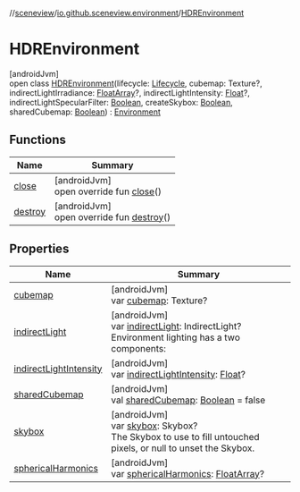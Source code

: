 //[sceneview](../../../index.md)/[io.github.sceneview.environment](../index.md)/[HDREnvironment](index.md)

# HDREnvironment

[androidJvm]\
open class [HDREnvironment](index.md)(lifecycle: [Lifecycle](https://developer.android.com/reference/kotlin/androidx/lifecycle/Lifecycle.html), cubemap: Texture?, indirectLightIrradiance: [FloatArray](https://kotlinlang.org/api/latest/jvm/stdlib/kotlin/-float-array/index.html)?, indirectLightIntensity: [Float](https://kotlinlang.org/api/latest/jvm/stdlib/kotlin/-float/index.html)?, indirectLightSpecularFilter: [Boolean](https://kotlinlang.org/api/latest/jvm/stdlib/kotlin/-boolean/index.html), createSkybox: [Boolean](https://kotlinlang.org/api/latest/jvm/stdlib/kotlin/-boolean/index.html), sharedCubemap: [Boolean](https://kotlinlang.org/api/latest/jvm/stdlib/kotlin/-boolean/index.html)) : [Environment](../-environment/index.md)

## Functions

| Name | Summary |
|---|---|
| [close](../-environment/close.md) | [androidJvm]<br>open override fun [close](../-environment/close.md)() |
| [destroy](destroy.md) | [androidJvm]<br>open override fun [destroy](destroy.md)() |

## Properties

| Name | Summary |
|---|---|
| [cubemap](cubemap.md) | [androidJvm]<br>var [cubemap](cubemap.md): Texture? |
| [indirectLight](../-environment/indirect-light.md) | [androidJvm]<br>var [indirectLight](../-environment/indirect-light.md): IndirectLight?<br>Environment lighting has a two components: |
| [indirectLightIntensity](indirect-light-intensity.md) | [androidJvm]<br>var [indirectLightIntensity](indirect-light-intensity.md): [Float](https://kotlinlang.org/api/latest/jvm/stdlib/kotlin/-float/index.html)? |
| [sharedCubemap](shared-cubemap.md) | [androidJvm]<br>val [sharedCubemap](shared-cubemap.md): [Boolean](https://kotlinlang.org/api/latest/jvm/stdlib/kotlin/-boolean/index.html) = false |
| [skybox](../-environment/skybox.md) | [androidJvm]<br>var [skybox](../-environment/skybox.md): Skybox?<br>The Skybox to use to fill untouched pixels, or null to unset the Skybox. |
| [sphericalHarmonics](../-environment/spherical-harmonics.md) | [androidJvm]<br>var [sphericalHarmonics](../-environment/spherical-harmonics.md): [FloatArray](https://kotlinlang.org/api/latest/jvm/stdlib/kotlin/-float-array/index.html)? |
